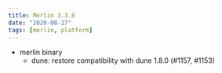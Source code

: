 ```yaml
---
title: Merlin 3.3.8
date: "2020-08-27"
tags: [merlin, platform]
---
```


+ merlin binary
  - dune: restore compatibility with dune 1.8.0 (#1157, #1153)